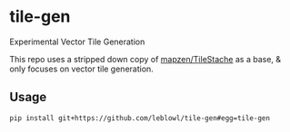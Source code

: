 # tile-gen
Experimental Vector Tile Generation

This repo uses a stripped down copy of [mapzen/TileStache](https://github.com/mapzen/TileStache) as a base, & only focuses on vector tile generation.

## Usage 
```shell
pip install git+https://github.com/leblowl/tile-gen#egg=tile-gen
```
